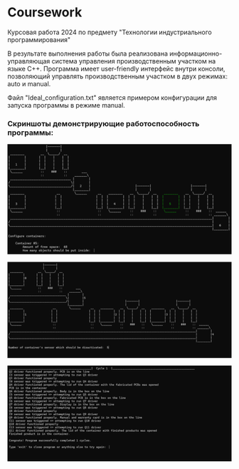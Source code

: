 # Coursework
Курсовая работа 2024 по предмету "Технологии индустриального программирования"

В результате выполнения работы была реализована информационно-управляющая система управления производственным участком на языке С++. Программа имеет user-friendly интерфейс внутри консоли, позволяющий управлять производственным участком в двух режимах: auto и manual.

Файл "Ideal_configuration.txt" является примером конфигурации для запуска программы в режиме manual.

### Скриншоты демонстрирующие работоспособность программы:
![img_1.png](img_1.png "скриншот 1")

![img.png](img.png "скриншот 2")

![img_2.png](img_2.png "скриншот 3")

